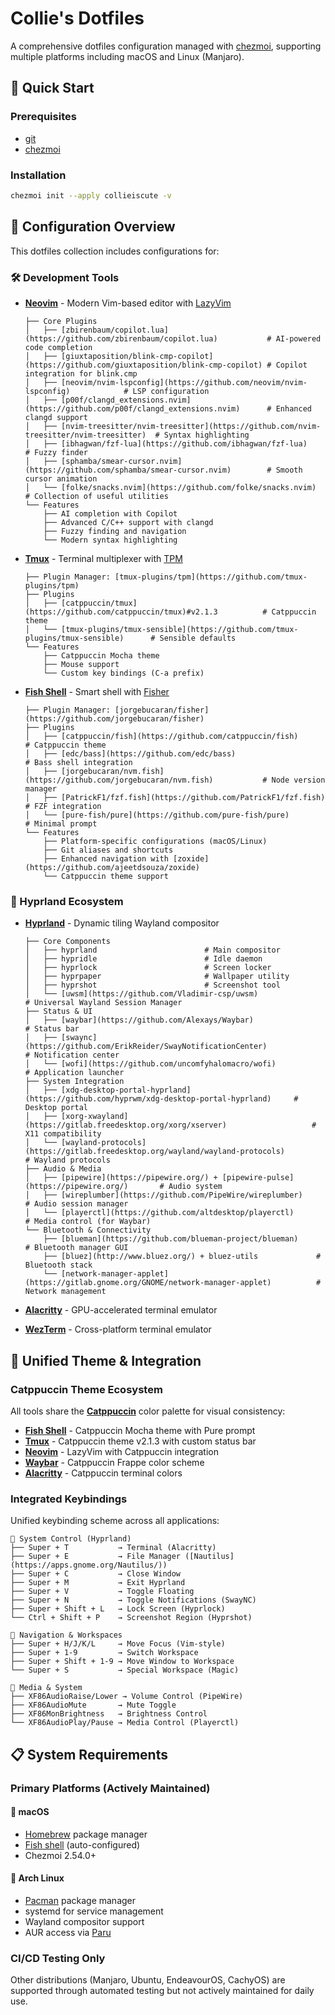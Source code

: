 # Collie's Dotfiles

A comprehensive dotfiles configuration managed with [chezmoi](https://github.com/twpayne/chezmoi), supporting multiple platforms including macOS and Linux (Manjaro).

## 🚀 Quick Start

### Prerequisites
- [git](https://github.com/git/git)
- [chezmoi](https://github.com/twpayne/chezmoi)

### Installation
```bash
chezmoi init --apply collieiscute -v
```

## 📁 Configuration Overview

This dotfiles collection includes configurations for:

### 🛠️ Development Tools
- **[Neovim](https://github.com/neovim/neovim)** - Modern Vim-based editor with [LazyVim](https://github.com/LazyVim/LazyVim)
  ```
  ├── Core Plugins
  │   ├── [zbirenbaum/copilot.lua](https://github.com/zbirenbaum/copilot.lua)           # AI-powered code completion
  │   ├── [giuxtaposition/blink-cmp-copilot](https://github.com/giuxtaposition/blink-cmp-copilot) # Copilot integration for blink.cmp
  │   ├── [neovim/nvim-lspconfig](https://github.com/neovim/nvim-lspconfig)            # LSP configuration
  │   ├── [p00f/clangd_extensions.nvim](https://github.com/p00f/clangd_extensions.nvim)      # Enhanced clangd support
  │   ├── [nvim-treesitter/nvim-treesitter](https://github.com/nvim-treesitter/nvim-treesitter)  # Syntax highlighting
  │   ├── [ibhagwan/fzf-lua](https://github.com/ibhagwan/fzf-lua)                 # Fuzzy finder
  │   ├── [sphamba/smear-cursor.nvim](https://github.com/sphamba/smear-cursor.nvim)        # Smooth cursor animation
  │   └── [folke/snacks.nvim](https://github.com/folke/snacks.nvim)                # Collection of useful utilities
  └── Features
      ├── AI completion with Copilot
      ├── Advanced C/C++ support with clangd
      ├── Fuzzy finding and navigation
      └── Modern syntax highlighting
  ```

- **[Tmux](https://github.com/tmux/tmux)** - Terminal multiplexer with [TPM](https://github.com/tmux-plugins/tpm)
  ```
  ├── Plugin Manager: [tmux-plugins/tpm](https://github.com/tmux-plugins/tpm)
  ├── Plugins
  │   ├── [catppuccin/tmux](https://github.com/catppuccin/tmux)#v2.1.3          # Catppuccin theme
  │   └── [tmux-plugins/tmux-sensible](https://github.com/tmux-plugins/tmux-sensible)      # Sensible defaults
  └── Features
      ├── Catppuccin Mocha theme
      ├── Mouse support
      └── Custom key bindings (C-a prefix)
  ```

- **[Fish Shell](https://fishshell.com/)** - Smart shell with [Fisher](https://github.com/jorgebucaran/fisher)
  ```
  ├── Plugin Manager: [jorgebucaran/fisher](https://github.com/jorgebucaran/fisher)
  ├── Plugins
  │   ├── [catppuccin/fish](https://github.com/catppuccin/fish)                  # Catppuccin theme
  │   ├── [edc/bass](https://github.com/edc/bass)                         # Bass shell integration
  │   ├── [jorgebucaran/nvm.fish](https://github.com/jorgebucaran/nvm.fish)           # Node version manager
  │   ├── [PatrickF1/fzf.fish](https://github.com/PatrickF1/fzf.fish)              # FZF integration
  │   └── [pure-fish/pure](https://github.com/pure-fish/pure)                   # Minimal prompt
  └── Features
      ├── Platform-specific configurations (macOS/Linux)
      ├── Git aliases and shortcuts
      ├── Enhanced navigation with [zoxide](https://github.com/ajeetdsouza/zoxide)
      └── Catppuccin theme support
  ```

### 🚀 Hyprland Ecosystem
- **[Hyprland](https://hyprland.org/)** - Dynamic tiling Wayland compositor
  ```
  ├── Core Components
  │   ├── hyprland                        # Main compositor
  │   ├── hypridle                        # Idle daemon
  │   ├── hyprlock                        # Screen locker
  │   ├── hyprpaper                       # Wallpaper utility
  │   ├── hyprshot                        # Screenshot tool
  │   └── [uwsm](https://github.com/Vladimir-csp/uwsm)                            # Universal Wayland Session Manager
  ├── Status & UI
  │   ├── [waybar](https://github.com/Alexays/Waybar)                          # Status bar
  │   ├── [swaync](https://github.com/ErikReider/SwayNotificationCenter)                          # Notification center
  │   └── [wofi](https://github.com/uncomfyhalomacro/wofi)                            # Application launcher
  ├── System Integration
  │   ├── [xdg-desktop-portal-hyprland](https://github.com/hyprwm/xdg-desktop-portal-hyprland)     # Desktop portal
  │   ├── [xorg-xwayland](https://gitlab.freedesktop.org/xorg/xserver)                   # X11 compatibility
  │   └── [wayland-protocols](https://gitlab.freedesktop.org/wayland/wayland-protocols)               # Wayland protocols
  ├── Audio & Media
  │   ├── [pipewire](https://pipewire.org/) + [pipewire-pulse](https://pipewire.org/)       # Audio system
  │   ├── [wireplumber](https://github.com/PipeWire/wireplumber)                     # Audio session manager
  │   └── [playerctl](https://github.com/altdesktop/playerctl)                       # Media control (for Waybar)
  └── Bluetooth & Connectivity
      ├── [blueman](https://github.com/blueman-project/blueman)                         # Bluetooth manager GUI
      ├── [bluez](http://www.bluez.org/) + bluez-utils             # Bluetooth stack
      └── [network-manager-applet](https://gitlab.gnome.org/GNOME/network-manager-applet)          # Network management
  ```

- **[Alacritty](https://github.com/alacritty/alacritty)** - GPU-accelerated terminal emulator
- **[WezTerm](https://wezfurlong.org/wezterm/)** - Cross-platform terminal emulator

## 🎨 Unified Theme & Integration

### Catppuccin Theme Ecosystem
All tools share the **[Catppuccin](https://catppuccin.com/)** color palette for visual consistency:
- **[Fish Shell](https://fishshell.com/)** - Catppuccin Mocha theme with Pure prompt
- **[Tmux](https://github.com/tmux/tmux)** - Catppuccin theme v2.1.3 with custom status bar
- **[Neovim](https://github.com/neovim/neovim)** - LazyVim with Catppuccin integration
- **[Waybar](https://github.com/Alexays/Waybar)** - Catppuccin Frappe color scheme
- **[Alacritty](https://github.com/alacritty/alacritty)** - Catppuccin terminal colors

### Integrated Keybindings
Unified keybinding scheme across all applications:
```
🔧 System Control (Hyprland)
├── Super + T           → Terminal (Alacritty)
├── Super + E           → File Manager ([Nautilus](https://apps.gnome.org/Nautilus/))  
├── Super + C           → Close Window
├── Super + M           → Exit Hyprland
├── Super + V           → Toggle Floating
├── Super + N           → Toggle Notifications (SwayNC)
├── Super + Shift + L   → Lock Screen (Hyprlock)
└── Ctrl + Shift + P    → Screenshot Region (Hyprshot)

🎯 Navigation & Workspaces
├── Super + H/J/K/L     → Move Focus (Vim-style)
├── Super + 1-9         → Switch Workspace
├── Super + Shift + 1-9 → Move Window to Workspace
└── Super + S           → Special Workspace (Magic)

🎵 Media & System
├── XF86AudioRaise/Lower → Volume Control (PipeWire)
├── XF86AudioMute       → Mute Toggle
├── XF86MonBrightness   → Brightness Control
└── XF86AudioPlay/Pause → Media Control (Playerctl)
```

## 📋 System Requirements

### Primary Platforms (Actively Maintained)

#### 🍎 macOS
- [Homebrew](https://brew.sh/) package manager
- [Fish shell](https://fishshell.com/) (auto-configured)
- Chezmoi 2.54.0+

#### 🐧 Arch Linux
- [Pacman](https://archlinux.org/pacman/) package manager
- systemd for service management  
- Wayland compositor support
- AUR access via [Paru](https://github.com/Morganamilo/paru)

### CI/CD Testing Only
Other distributions (Manjaro, Ubuntu, EndeavourOS, CachyOS) are supported through automated testing but not actively maintained for daily use.

